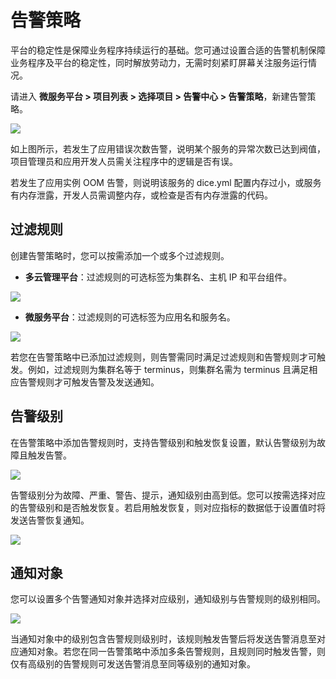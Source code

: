 # 告警策略

平台的稳定性是保障业务程序持续运行的基础。您可通过设置合适的告警机制保障业务程序及平台的稳定性，同时解放劳动力，无需时刻紧盯屏幕关注服务运行情况。

请进入 **微服务平台 > 项目列表 > 选择项目 > 告警中心 > 告警策略**，新建告警策略。

![](http://terminus-paas.oss-cn-hangzhou.aliyuncs.com/paas-doc/2021/11/17/d11dd6e6-70b2-43e7-83e8-69dc1099976a.png)

如上图所示，若发生了应用错误次数告警，说明某个服务的异常次数已达到阀值，项目管理员和应用开发人员需关注程序中的逻辑是否有误。

若发生了应用实例 OOM 告警，则说明该服务的 dice.yml 配置内存过小，或服务有内存泄露，开发人员需调整内存，或检查是否有内存泄露的代码。

## 过滤规则

创建告警策略时，您可以按需添加一个或多个过滤规则。

* **多云管理平台**：过滤规则的可选标签为集群名、主机 IP 和平台组件。 

![](http://terminus-paas.oss-cn-hangzhou.aliyuncs.com/paas-doc/2021/12/24/6810d211-43d4-45e9-b619-6bd66f31dc68.png)

* **微服务平台**：过滤规则的可选标签为应用名和服务名。

![](http://terminus-paas.oss-cn-hangzhou.aliyuncs.com/paas-doc/2021/12/24/7570d254-e8f6-4d8d-a010-0d3b0fd8f032.png)

若您在告警策略中已添加过滤规则，则告警需同时满足过滤规则和告警规则才可触发。例如，过滤规则为集群名等于 terminus，则集群名需为 terminus 且满足相应告警规则才可触发告警及发送通知。

## 告警级别

在告警策略中添加告警规则时，支持告警级别和触发恢复设置，默认告警级别为故障且触发告警。

![](http://terminus-paas.oss-cn-hangzhou.aliyuncs.com/paas-doc/2021/12/24/1d2f7f6e-a690-40b2-8238-61f8363b1bf0.png)

告警级别分为故障、严重、警告、提示，通知级别由高到低。您可以按需选择对应的告警级别和是否触发恢复。若启用触发恢复，则对应指标的数据低于设置值时将发送告警恢复通知。 

![](http://terminus-paas.oss-cn-hangzhou.aliyuncs.com/paas-doc/2021/12/24/983eaf98-01b0-4cb0-b05b-1a9b7df0693b.png)

## 通知对象

您可以设置多个告警通知对象并选择对应级别，通知级别与告警规则的级别相同。

![](http://terminus-paas.oss-cn-hangzhou.aliyuncs.com/paas-doc/2021/12/24/eaddb45c-8477-490a-a092-4f2ae6411446.png)

当通知对象中的级别包含告警规则级别时，该规则触发告警后将发送告警消息至对应通知对象。若您在同一告警策略中添加多条告警规则，且规则同时触发告警，则仅有高级别的告警规则可发送告警消息至同等级别的通知对象。
